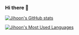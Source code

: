 ### Hi there 👋

[![Jihoon's GitHub stats](https://github-readme-stats.vercel.app/api?username=jihoon-seo)](https://jihoon-seo.github.io)

[![Jihoon's Most Used Languages](https://github-readme-stats.vercel.app/api/top-langs/?username=jihoon-seo)](https://jihoon-seo.github.io)

<!--START_SECTION:waka-->
<!--END_SECTION:waka-->

<!--
**jihoon-seo/jihoon-seo** is a ✨ _special_ ✨ repository because its `README.md` (this file) appears on your GitHub profile.

Here are some ideas to get you started:

- 🔭 I’m currently working on ...
- 🌱 I’m currently learning ...
- 👯 I’m looking to collaborate on ...
- 🤔 I’m looking for help with ...
- 💬 Ask me about ...
- 📫 How to reach me: ...
- 😄 Pronouns: ...
- ⚡ Fun fact: ...
-->
